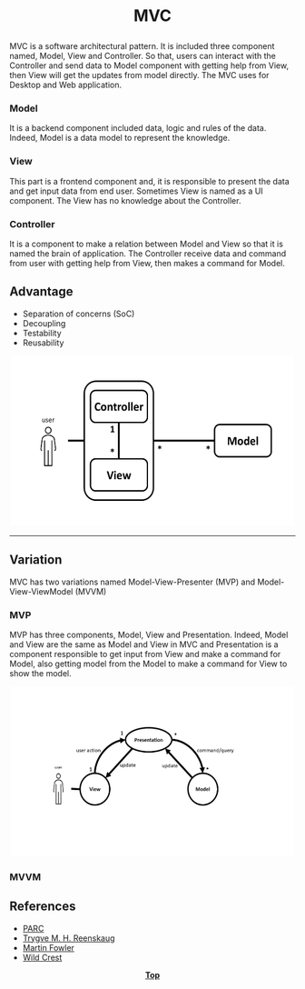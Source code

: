 # <p align="center">MVC</p>

MVC is a software architectural pattern. It is included three component named, Model, View and Controller. So that, 
users can interact with the Controller and send data to Model component with getting help from View, then View will get 
the updates from model directly. The MVC uses for Desktop and Web application.

### Model
It is a backend component included data, logic and rules of the data. Indeed, Model is a data model to represent the
knowledge.

### View
This part is a frontend component and, it is responsible to present the data and get input data from end user. Sometimes
View is named as a UI component. The View has no knowledge about the Controller.

### Controller
It is a component to make a relation between Model and View so that it is named the brain of application. The Controller
receive data and command from user with getting help from View, then makes a command for Model.


## Advantage
* Separation of concerns (SoC)
* Decoupling
* Testability
* Reusability

<p align="center">
<img src="image/mvc.png" width="500" height="300" />
</p>

<hr/>

## Variation
MVC has two variations named Model-View-Presenter (MVP) and Model-View-ViewModel (MVVM)

### MVP
MVP has three components, Model, View and Presentation. Indeed, Model and View are the same as Model and View in MVC and 
Presentation is  a component responsible to get input from View and make a command for Model, also getting model from 
the Model to make a command for View to show the model.

<p align="center">
<img src="image/mvp.png" width="500" height="300" />
</p>

### MVVM

## References
* [PARC](http://wayback.archive-it.org/10370/20180425071111/http://folk.uio.no/trygver/themes/mvc/mvc-index.html)
* [Trygve M. H. Reenskaug](https://folk.universitetetioslo.no/trygver)
* [Martin Fowler](https://martinfowler.com/eaaDev/uiArchs.html)
* [Wild Crest](http://www.wildcrest.com/Potel/Portfolio/mvp.pdf)

**<p align="center"> [Top](#MVC) </p>**


